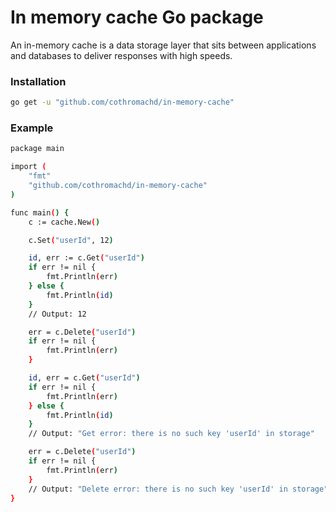 # In memory cache Go package

An in-memory cache is a data storage layer that sits between applications and databases to deliver responses with high speeds. 

### Installation
```sh
go get -u "github.com/cothromachd/in-memory-cache"
```

### Example
```sh
package main

import (
	"fmt"
	"github.com/cothromachd/in-memory-cache"
)

func main() {
	c := cache.New()

	c.Set("userId", 12)

	id, err := c.Get("userId")
	if err != nil {
		fmt.Println(err)
	} else {
		fmt.Println(id)
	}
	// Output: 12

	err = c.Delete("userId")
	if err != nil {
		fmt.Println(err)
	}

	id, err = c.Get("userId")
	if err != nil {
		fmt.Println(err)
	} else {
		fmt.Println(id)
	}
	// Output: "Get error: there is no such key 'userId' in storage"

	err = c.Delete("userId")
	if err != nil {
		fmt.Println(err)
	}
	// Output: "Delete error: there is no such key 'userId' in storage"
}
```